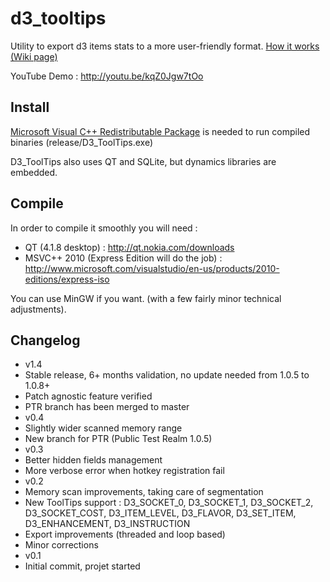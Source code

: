 d3_tooltips
===========

Utility to export d3 items stats to a more user-friendly format.
<a href="https://github.com/d3dev/d3_tooltips/wiki/How-it-works">How it works (Wiki page)</a>

YouTube Demo : http://youtu.be/kqZ0Jgw7tOo

Install
-------

<a href="http://www.microsoft.com/en-us/download/details.aspx?id=5555">Microsoft Visual C++ Redistributable Package</a> is needed to run compiled binaries (release/D3_ToolTips.exe)

D3_ToolTips also uses QT and SQLite, but dynamics libraries are embedded.

Compile
----------

In order to compile it smoothly you will need :
 - QT (4.1.8 desktop) : http://qt.nokia.com/downloads
 - MSVC++ 2010 (Express Edition will do the job) : http://www.microsoft.com/visualstudio/en-us/products/2010-editions/express-iso

You can use MinGW if you want. (with a few fairly minor technical adjustments).

Changelog
---------
 - v1.4
  - Stable release, 6+ months validation, no update needed from 1.0.5 to 1.0.8+
  - Patch agnostic feature verified
  - PTR branch has been merged to master
 - v0.4
  - Slightly wider scanned memory range
  - New branch for PTR (Public Test Realm 1.0.5)
 - v0.3
  - Better hidden fields management
  - More verbose error when hotkey registration fail
 - v0.2
  - Memory scan improvements, taking care of segmentation
  - New ToolTips support : D3_SOCKET_0, D3_SOCKET_1, D3_SOCKET_2, D3_SOCKET_COST, D3_ITEM_LEVEL, D3_FLAVOR, D3_SET_ITEM, D3_ENHANCEMENT, D3_INSTRUCTION
  - Export improvements (threaded and loop based)
  - Minor corrections
 - v0.1
  - Initial commit, projet started
